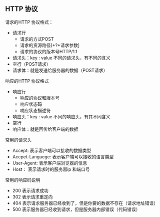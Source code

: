 ## HTTP 协议

请求的HTTP 协议格式：

- 请求行
  - 请求的方式POST
  - 请求的资源路径[+?+请求参数]
  - 请求的协议的版本号HTTP/1.1
- 请求头：key : value 不同的请求头，有不同的含义
- 空行（POST请求）
- 请求体：就是发送给服务器的数据（POST请求）

响应的HTTP 协议格式

- 响应行
  - 响应的协议和版本号
  - 响应状态码
  - 响应状态描述符
- 响应头：key : value 不同的响应头，有其不同含义
- 空行
- 响应体：就是回传给客户端的数据



常用的请求头

- Accept: 表示客户端可以接收的数据类型
- Accpet-Languege: 表示客户端可以接收的语言类型
- User-Agent: 表示客户端浏览器的信息
- Host： 表示请求时的服务器ip 和端口号

常用的响应码说明

- 200 表示请求成功
- 302 表示请求重定向
- 404 表示请求服务器已经收到了，但是你要的数据不存在（请求地址错误）
- 500 表示服务器已经收到请求，但是服务器内部错误（代码错误）